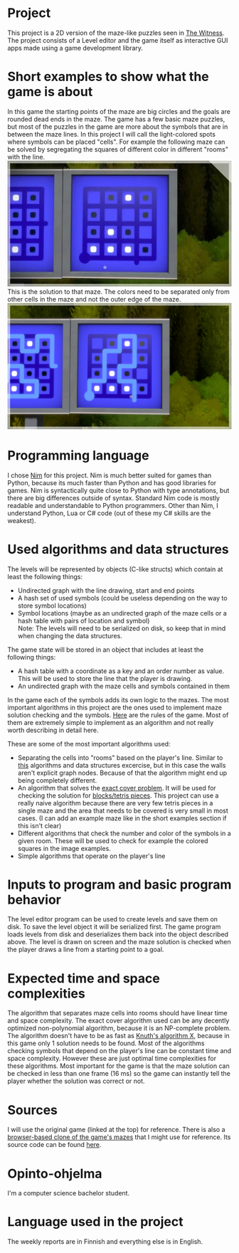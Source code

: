 # Project
This project is a 2D version of the maze-like puzzles seen in [The Witness](https://store.steampowered.com/app/210970/The_Witness/).
The project consists of a Level editor and the game itself as interactive GUI apps made using a game development library.

# Short examples to show what the game is about
In this game the starting points of the maze are big circles and the goals are rounded dead ends in the maze. The game has a few basic maze puzzles, but most of the puzzles in the game are more about the symbols that are in between the maze lines. In this project I will call the light-colored spots where symbols can be placed "cells". For example the following maze can be solved by segregating the squares of different color in different "rooms" with the line.  
![Maze with squares](the-witness-maze.webp)
This is the solution to that maze. The colors need to be separated only from other cells in the maze and not the outer edge of the maze.  
![Maze with squares solved](the-witness-maze-solved.png)
# Programming language
I chose [Nim](nim-lang.org) for this project. Nim is much better suited for games than Python, because its much faster than Python and has good libraries for games. Nim is syntactically quite close to Python with type annotations, but there are big differences outside of syntax. Standard Nim code is mostly readable and understandable to Python programmers. Other than Nim, I understand Python, Lua or C# code (out of these my C# skills are the weakest).

# Used algorithms and data structures
The levels will be represented by objects (C-like structs) which contain at least the following things:  
 - Undirected graph with the line drawing, start and end points
 - A hash set of used symbols (could be useless depending on the way to store symbol locations)
 - Symbol locations (maybe as an undirected graph of the maze cells or a hash table with pairs of location and symbol)  
Note: The levels will need to be serialized on disk, so keep that in mind when changing the data structures.  

The game state will be stored in an object that includes at least the following things:  
 - A hash table with a coordinate as a key and an order number as value. This will be used to store the line that the player is drawing.
 - An undirected graph with the maze cells and symbols contained in them 

In the game each of the symbols adds its own logic to the mazes. The most important algorithms in this project are the ones used to implement maze solution checking and the symbols. [Here](https://thewitness.fandom.com/wiki/Puzzle_elements) are the rules of the game. Most of them are extremely simple to implement as an algorithm and not really worth describing in detail here.  

These are some of the most important algorithms used:
 - Separating the cells into "rooms" based on the player's line. Similar to [this](https://cses.fi/tira22k/task/2329) algorithms and data structures excercise, but in this case the walls aren't explicit graph nodes. Because of that the algorithm might end up being completely different.
 - An algorithm that solves the [exact cover problem](https://www.wikiwand.com/en/Exact_cover). It will be used for checking the solution for [blocks/tetris pieces](https://thewitness.fandom.com/wiki/Puzzle_elements#Blocks). This project can use a really naive algorithm because there are very few tetris pieces in a single maze and the area that needs to be covered is very small in most cases. (I can add an example maze like in the short examples section if this isn't clear)
 - Different algorithms that check the number and color of the symbols in a given room. These will be used to check for example the colored squares in the image examples.
 - Simple algorithms that operate on the player's line

# Inputs to program and basic program behavior
The level editor program can be used to create levels and save them on disk. To save the level object it will be serialized first. The game program loads levels from disk and deserializes them back into the object described above. The level is drawn on screen and the maze solution is checked when the player draws a line from a starting point to a goal.

# Expected time and space complexities
The algorithm that separates maze cells into rooms should have linear time and space complexity. The exact cover algorithm used can be any decently optimized non-polynomial algorithm, because it is an NP-complete problem. The algorithm doesn't have to be as fast as [Knuth's algorithm X](https://www.wikiwand.com/en/Knuth%27s_Algorithm_X), because in this game only 1 solution needs to be found. Most of the algorithms checking symbols that depend on the player's line can be constant time and space complexity. However these are just optimal time complexities for these algorithms. Most important for the game is that the maze solution can be checked in less than one frame (16 ms) so the game can instantly tell the player whether the solution was correct or not.

# Sources
I will use the original game (linked at the top) for reference. There is also a [browser-based clone of the game's mazes](https://windmill.thefifthmatt.com/) that I might use for reference. Its source code can be found [here](https://github.com/thefifthmatt/windmill-client).

# Opinto-ohjelma 
I'm a computer science bachelor student.

# Language used in the project
The weekly reports are in Finnish and everything else is in English.
